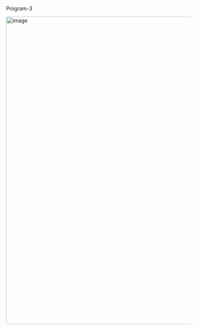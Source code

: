 Program-3 


<img width="839" alt="image" src="https://github.com/user-attachments/assets/a6803e01-8d20-40de-91d8-a753fbd670f4" />
